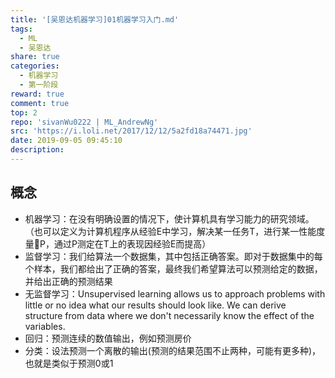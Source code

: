 ```yaml
---
title: '[吴恩达机器学习]01机器学习入门.md'
tags:
  - ML
  - 吴恩达
share: true
categories:
  - 机器学习
  - 第一阶段
reward: true
comment: true
top: 2
repo: 'sivanWu0222 | ML_AndrewNg'
src: 'https://i.loli.net/2017/12/12/5a2fd18a74471.jpg'
date: 2019-09-05 09:45:10
description:
---
```


## 概念

- 机器学习：在没有明确设置的情况下，使计算机具有学习能力的研究领域。（也可以定义为计算机程序从经验E中学习，解决某一任务T，进行某一性能度量P，通过P测定在T上的表现因经验E而提高）
- 监督学习：我们给算法一个数据集，其中包括正确答案。即对于数据集中的每个样本，我们都给出了正确的答案，最终我们希望算法可以预测给定的数据，并给出正确的预测结果
- 无监督学习：Unsupervised learning allows us to approach problems with little or no idea what our results
should look like. We can derive structure from data where we don't necessarily know the
effect of the variables.
- 回归：预测连续的数值输出，例如预测房价
- 分类：设法预测一个离散的输出(预测的结果范围不止两种，可能有更多种)，也就是类似于预测0或1




